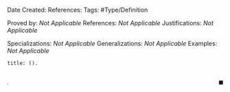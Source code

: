 <div class="topSpace"></div>

Date Created: 
References: 
Tags: #Type/Definition

Proved by: <i>Not Applicable</i>
References: <i>Not Applicable</i>
Justifications: <i>Not Applicable</i>

Specializations: <i>Not Applicable</i>
Generalizations: <i>Not Applicable</i>
Examples: <i>Not Applicable</i>

``` ad-
title: ().


```

<i>.</i><span style="float:right;">$\blacksquare$</span>
